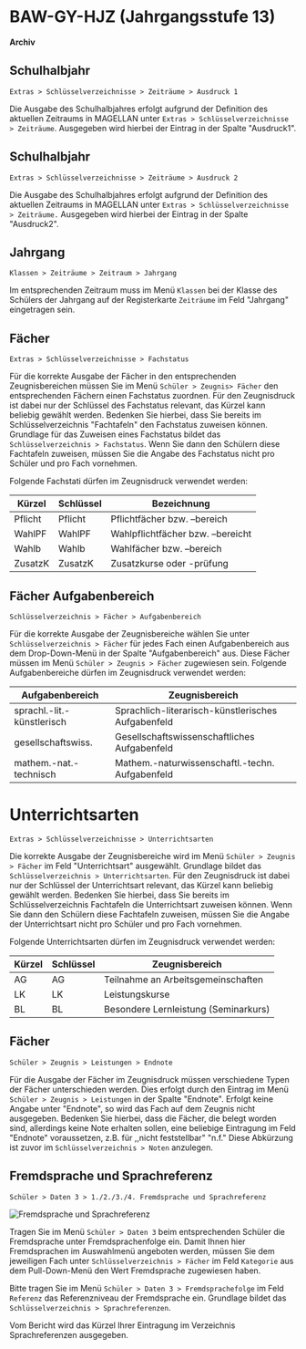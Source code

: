 ﻿# BAW-GY-HJZ (Jahrgangsstufe 13)

**Archiv** 

## Schulhalbjahr

`Extras > Schlüsselverzeichnisse > Zeiträume > Ausdruck 1`

Die Ausgabe des Schulhalbjahres erfolgt aufgrund der Definition des aktuellen Zeitraums in MAGELLAN unter `Extras > Schlüsselverzeichnisse > Zeiträume`. Ausgegeben wird hierbei der Eintrag in der Spalte "Ausdruck1".

## Schulhalbjahr

`Extras > Schlüsselverzeichnisse > Zeiträume > Ausdruck 2`

Die Ausgabe des Schulhalbjahres erfolgt aufgrund der Definition des aktuellen Zeitraums in MAGELLAN unter `Extras > Schlüsselverzeichnisse > Zeiträume.` Ausgegeben wird hierbei der Eintrag in der Spalte "Ausdruck2".

## Jahrgang

`Klassen > Zeiträume > Zeitraum > Jahrgang`

Im entsprechenden Zeitraum muss im Menü `Klassen` bei der Klasse des Schülers der Jahrgang auf der Registerkarte `Zeiträume` im Feld "Jahrgang" eingetragen sein.

## Fächer

`Extras > Schlüsselverzeichnisse > Fachstatus`

Für die korrekte Ausgabe der Fächer in den entsprechenden Zeugnisbereichen müssen Sie im Menü `Schüler > Zeugnis> Fächer` den entsprechenden Fächern einen Fachstatus zuordnen. Für den Zeugnisdruck ist dabei nur der Schlüssel des Fachstatus relevant, das Kürzel kann beliebig gewählt werden. Bedenken Sie hierbei, dass Sie bereits im Schlüsselverzeichnis "Fachtafeln" den Fachstatus zuweisen können. Grundlage für das Zuweisen eines Fachstatus bildet das `Schlüsselverzeichnis > Fachstatus`. Wenn Sie dann den Schülern diese Fachtafeln zuweisen, müssen Sie die Angabe des Fachstatus nicht pro Schüler und pro Fach vornehmen.

Folgende Fachstati dürfen im Zeugnisdruck verwendet werden:

Kürzel | Schlüssel | Bezeichnung	
--|--|--
Pflicht | Pflicht | Pflichtfächer bzw. –bereich
WahlPF | WahlPF | Wahlpflichtfächer bzw. –bereicht
Wahlb | Wahlb | Wahlfächer bzw. –bereich
ZusatzK | ZusatzK | Zusatzkurse oder -prüfung

## Fächer Aufgabenbereich

`Schlüsselverzeichnis > Fächer > Aufgabenbereich`

Für die korrekte Ausgabe der Zeugnisbereiche wählen Sie unter `Schlüsselverzeichnis > Fächer` für jedes Fach einen Aufgabenbereich aus dem Drop-Down-Menü in der Spalte "Aufgabenbereich" aus. Diese Fächer müssen im Menü `Schüler > Zeugnis > Fächer` zugewiesen sein. Folgende Aufgabenbereiche dürfen im Zeugnisdruck verwendet werden:

Aufgabenbereich | Zeugnisbereich
--|--
sprachl.-lit.-künstlerisch | Sprachlich-literarisch-künstlerisches Aufgabenfeld
gesellschaftswiss. | Gesellschaftswissenschaftliches Aufgabenfeld
mathem.-nat.-technisch | Mathem.-naturwissenschaftl.-techn. Aufgabenfeld

# Unterrichtsarten

 `Extras > Schlüsselverzeichnisse > Unterrichtsarten`

Die korrekte Ausgabe der Zeugnisbereiche wird im Menü `Schüler > Zeugnis > Fächer` im Feld "Unterrichtsart" ausgewählt. Grundlage bildet das `Schlüsselverzeichnis > Unterrichtsarten`. Für den Zeugnisdruck ist dabei nur der Schlüssel der Unterrichtsart relevant, das Kürzel kann beliebig gewählt werden. Bedenken Sie hierbei, dass Sie bereits im Schlüsselverzeichnis Fachtafeln die Unterrichtsart zuweisen können. Wenn Sie dann den Schülern diese Fachtafeln zuweisen, müssen Sie die Angabe der Unterrichtsart nicht pro Schüler und pro Fach vornehmen.

Folgende Unterrichtsarten dürfen im Zeugnisdruck verwendet werden:

Kürzel | Schlüssel | Zeugnisbereich
--|--|--
AG | AG | Teilnahme an Arbeitsgemeinschaften
LK | LK | Leistungskurse
BL | BL | Besondere Lernleistung (Seminarkurs)

## Fächer

`Schüler > Zeugnis > Leistungen > Endnote`

Für die Ausgabe der Fächer im Zeugnisdruck müssen verschiedene Typen der Fächer unterschieden werden.
Dies erfolgt durch den Eintrag im Menü `Schüler > Zeugnis > Leistungen` in der Spalte "Endnote". Erfolgt keine Angabe unter "Endnote", so wird das Fach auf dem Zeugnis nicht ausgegeben.
Bedenken Sie hierbei, dass die Fächer, die belegt worden sind, allerdings keine Note erhalten sollen, eine beliebige Eintragung im Feld "Endnote" voraussetzen, z.B. für ,,nicht feststellbar" "n.f." Diese Abkürzung ist zuvor im `Schlüsselverzeichnis > Noten` anzulegen.

## Fremdsprache und Sprachreferenz 

`Schüler > Daten 3 > 1./2./3./4. Fremdsprache und Sprachreferenz`

![Fremdsprache und Sprachreferenz](/assets/images/baw/referenz.png)

Tragen Sie im Menü `Schüler > Daten 3` beim entsprechenden Schüler die Fremdsprache unter Fremdsprachenfolge ein. 
Damit Ihnen hier Fremdsprachen im Auswahlmenü angeboten werden, müssen Sie dem jeweiligen Fach unter `Schlüsselverzeichnis > Fächer` im Feld `Kategorie` aus dem Pull-Down-Menü den Wert Fremdsprache zugewiesen haben.

Bitte tragen Sie im Menü `Schüler > Daten 3 > Fremdsprachefolge` im Feld `Referenz` das Referenzniveau der Fremdsprache ein. 
Grundlage bildet das `Schlüsselverzeichnis > Sprachreferenzen`.

Vom Bericht wird das Kürzel Ihrer Eintragung im Verzeichnis Sprachreferenzen ausgegeben.